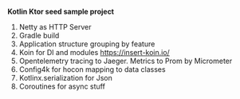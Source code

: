 **Kotlin Ktor seed sample project**

1. Netty as HTTP Server
2. Gradle build
3. Application structure grouping by feature
4. Koin for DI and modules https://insert-koin.io/
5. Opentelemetry tracing to Jaeger. Metrics to Prom by Micrometer
6. Config4k for hocon mapping to data classes
7. Kotlinx.serialization for Json
8. Coroutines for async stuff